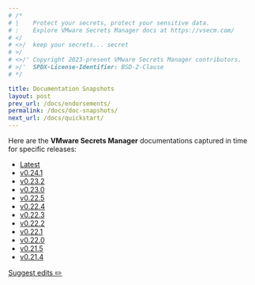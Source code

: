 ```yaml
---
# /*
# |    Protect your secrets, protect your sensitive data.
# :    Explore VMware Secrets Manager docs at https://vsecm.com/
# </
# <>/  keep your secrets... secret
# >/
# <>/' Copyright 2023-present VMware Secrets Manager contributors.
# >/'  SPDX-License-Identifier: BSD-2-Clause
# */

title: Documentation Snapshots
layout: post
prev_url: /docs/endorsements/
permalink: /docs/doc-snapshots/
next_url: /docs/quickstart/
---
```


Here are the **VMware Secrets Manager** documentations captured in time for 
specific releases:

* [Latest](https://vsecm.com/)
* [v0.24.1](https://vsecm.com/v0.24.1/)
* [v0.23.2](https://vsecm.com/v0.23.2/)
* [v0.23.0](https://vsecm.com/v0.23.0/)
* [v0.22.5](https://vsecm.com/v0.22.5/)
* [v0.22.4](https://vsecm.com/v0.22.4/)
* [v0.22.3](https://vsecm.com/v0.22.3/)
* [v0.22.2](https://vsecm.com/v0.22.2/)
* [v0.22.1](https://vsecm.com/v0.22.1/)
* [v0.22.0](https://vsecm.com/v0.22.0/)
* [v0.21.5](https://vsecm.com/v0.21.5/)
* [v0.21.4](https://vsecm.com/v0.21.4/)


<p class="github-button">
    <a href="https://github.com/vmware-tanzu/secrets-manager/blob/main/docs/_pages/0031-documentation-snapshots.md">
        Suggest edits ✏️ 
    </a>
</p>